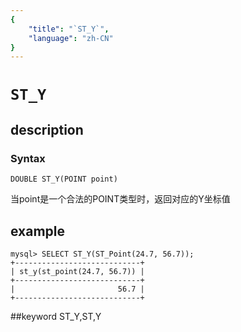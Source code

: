 ```yaml
---
{
    "title": "`ST_Y`",
    "language": "zh-CN"
}
---
```


# `ST_Y`
## description
### Syntax

`DOUBLE ST_Y(POINT point)`


当point是一个合法的POINT类型时，返回对应的Y坐标值

## example

```
mysql> SELECT ST_Y(ST_Point(24.7, 56.7));
+----------------------------+
| st_y(st_point(24.7, 56.7)) |
+----------------------------+
|                       56.7 |
+----------------------------+
```
##keyword
ST_Y,ST,Y
